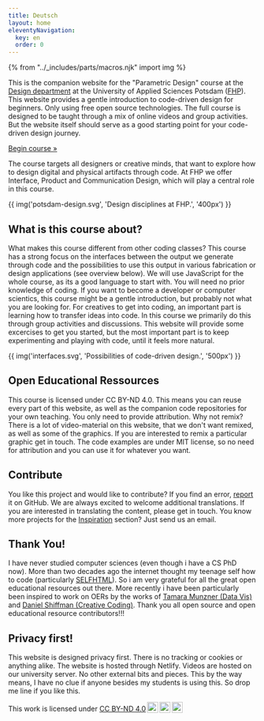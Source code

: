 ```yaml
---
title: Deutsch
layout: home
eleventyNavigation:
  key: en
  order: 0
---
```


{% from "../_includes/parts/macros.njk" import img %}

This is the companion website for the "Parametric Design" course at the [Design department](https://www.fh-potsdam.de/design/) at the University of Applied Sciences Potsdam ([FHP](https://www.fh-potsdam.de/)). This website provides a gentle introduction to code-driven design for beginners. Only using free open source technologies. The full course is designed to be taught through a mix of online videos and group activities. But the website 
itself should serve as a good starting point for your code-driven design journey.

<p class="start-button-container">
  <a href="/en/introduction" class="start-button"><span>Begin course &raquo;</span></a>
</p>

The course targets all designers or creative minds, that want to explore how to design digital and physical artifacts through code. At FHP we offer Interface, Product and Communication Design, which will play a central role in this course.

{{ img('potsdam-design.svg', 'Design disciplines at FHP.', '400px') }}

## What is this course about?

What makes this course different from other coding classes? This course has a strong focus on the interfaces between the output we generate through code and the possibilities to use this output in various fabrication or design applications (see overview below). We will use JavaScript for the whole course, as its a good language to start with. You will need no prior knowledge of coding. If you want to become a developer or computer scientics, this course might be a gentle introduction, but probably not what you are looking for. For creatives to get into coding, an important part is learning how to transfer ideas into code. In this course we primarily do this through group activities and discussions. This website will provide some excercises to get you started, but the most important part is to keep experimenting and playing with code, until it feels more natural.

{{ img('interfaces.svg', 'Possibilities of code-driven design.', '500px') }}

## Open Educational Ressources

This course is licensed under CC BY-ND 4.0. This means you can reuse every part of this website, as well as the companion code repositories for your own teaching. You only need to provide attribution. Why not remix? There is a lot of video-material on this website, that we don't want remixed, as well as some of the graphics. If you are interested to remix a particular graphic get in touch. The code examples are under MIT license, so no need for attribution and you can use it for whatever you want.

## Contribute

You like this project and would like to contribute? If you find an error, [report](https://github.com/FH-Potsdam/teaching-parametric-design/issues) it on GitHub. We are always excited to welcome additional translations. If you are interested in translating the content, please get in touch. You know more projects for the [Inspiration](inspiration.md) section? Just send us an email.

## Thank You!

I have never studied computer sciences (even though i have a CS PhD now). More than two decades ago the internet thought my teenage self how to code (particularly [SELFHTML](https://wiki.selfhtml.org)). So i am very grateful for all the great open educational resources out there. More recently i have been particularly been inspired to work on OERs by the works of [Tamara Munzner (Data Vis)](https://www.cs.ubc.ca/~tmm/) and [Daniel Shiffman (Creative Coding)](https://shiffman.net/). Thank you all open source and open educational resource contributors!!!

## Privacy first!

This website is designed privacy first. There is no tracking or cookies or anything alike. The website is hosted through Netlify. Videos are hosted on our university server. No other external bits and pieces. This by the way means, I have no clue if anyone besides my students is using this. So drop me line if you like this.


<p xmlns:cc="http://creativecommons.org/ns#" >This work is licensed under <a href="http://creativecommons.org/licenses/by-nd/4.0/?ref=chooser-v1" target="_blank" rel="license noopener noreferrer" style="display:inline-block;">CC BY-ND 4.0<img style="height:22px!important;margin-left:3px;vertical-align:text-bottom;" src="https://mirrors.creativecommons.org/presskit/icons/cc.svg?ref=chooser-v1"><img style="height:22px!important;margin-left:3px;vertical-align:text-bottom;" src="https://mirrors.creativecommons.org/presskit/icons/by.svg?ref=chooser-v1"><img style="height:22px!important;margin-left:3px;vertical-align:text-bottom;" src="https://mirrors.creativecommons.org/presskit/icons/nd.svg?ref=chooser-v1"></a></p>